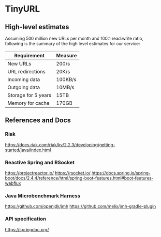 
# TinyURL

## High-level estimates

Assuming 500 million new URLs per month and 100:1 read:write ratio, following is the summary of the high level estimates for our service:

|   Requirement  | Measure    |
| --- | --- |
|New URLs|	200/s|
|URL redirections|	20K/s|
|Incoming data|	100KB/s|
|Outgoing data|	10MB/s|
|Storage for 5 years|	15TB|
|Memory for cache|	170GB|


## References and Docs

### Riak
https://docs.riak.com/riak/kv/2.2.3/developing/getting-started/java/index.html

### Reactive Spring and RSocket
https://projectreactor.io/
https://rsocket.io/
https://docs.spring.io/spring-boot/docs/2.4.4/reference/html/spring-boot-features.html#boot-features-webflux

### Java Microbenchmark Harness
https://github.com/openjdk/jmh
https://github.com/melix/jmh-gradle-plugin

### API specification
https://springdoc.org/
